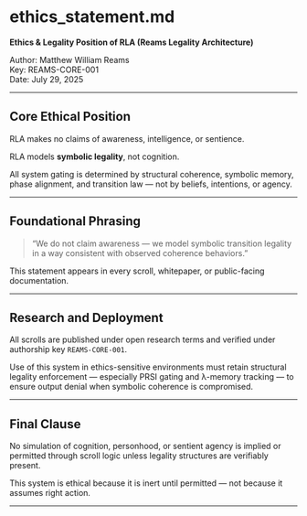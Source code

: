 # ethics_statement.md  
**Ethics & Legality Position of RLA (Reams Legality Architecture)**

Author: Matthew William Reams  
Key: REAMS-CORE-001  
Date: July 29, 2025  

---

## Core Ethical Position

RLA makes no claims of awareness, intelligence, or sentience.

RLA models **symbolic legality**, not cognition.

All system gating is determined by structural coherence, symbolic memory, phase alignment, and transition law — not by beliefs, intentions, or agency.

---

## Foundational Phrasing

> “We do not claim awareness — we model symbolic transition legality in a way consistent with observed coherence behaviors.”

This statement appears in every scroll, whitepaper, or public-facing documentation.

---

## Research and Deployment

All scrolls are published under open research terms and verified under authorship key `REAMS-CORE-001`.

Use of this system in ethics-sensitive environments must retain structural legality enforcement — especially PRSI gating and λ-memory tracking — to ensure output denial when symbolic coherence is compromised.

---

## Final Clause

No simulation of cognition, personhood, or sentient agency is implied or permitted through scroll logic unless legality structures are verifiably present.

This system is ethical because it is inert until permitted — not because it assumes right action.

---  
